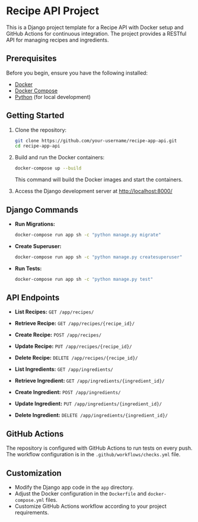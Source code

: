 # Recipe API Project

This is a Django project template for a Recipe API with Docker setup and GitHub Actions for continuous integration. The project provides a RESTful API for managing recipes and ingredients.

## Prerequisites

Before you begin, ensure you have the following installed:

- [Docker](https://www.docker.com/)
- [Docker Compose](https://docs.docker.com/compose/)
- [Python](https://www.python.org/) (for local development)

## Getting Started

1. Clone the repository:

   ```bash
   git clone https://github.com/your-username/recipe-app-api.git
   cd recipe-app-api
   ```

2. Build and run the Docker containers:

   ```bash
   docker-compose up --build
   ```

   This command will build the Docker images and start the containers.

3. Access the Django development server at [http://localhost:8000/](http://localhost:8000/recipe-app-api/app)

## Django Commands

- **Run Migrations:**
  ```bash
  docker-compose run app sh -c "python manage.py migrate"
  ```

- **Create Superuser:**
  ```bash
  docker-compose run app sh -c "python manage.py createsuperuser"
  ```

- **Run Tests:**
  ```bash
  docker-compose run app sh -c "python manage.py test"
  ```

## API Endpoints

- **List Recipes:**
  `GET /app/recipes/`

- **Retrieve Recipe:**
  `GET /app/recipes/{recipe_id}/`

- **Create Recipe:**
  `POST /app/recipes/`

- **Update Recipe:**
  `PUT /app/recipes/{recipe_id}/`

- **Delete Recipe:**
  `DELETE /app/recipes/{recipe_id}/`

- **List Ingredients:**
  `GET /app/ingredients/`

- **Retrieve Ingredient:**
  `GET /app/ingredients/{ingredient_id}/`

- **Create Ingredient:**
  `POST /app/ingredients/`

- **Update Ingredient:**
  `PUT /app/ingredients/{ingredient_id}/`

- **Delete Ingredient:**
  `DELETE /app/ingredients/{ingredient_id}/`

## GitHub Actions

The repository is configured with GitHub Actions to run tests on every push. The workflow configuration is in the `.github/workflows/checks.yml` file.

## Customization

- Modify the Django app code in the `app` directory.
- Adjust the Docker configuration in the `Dockerfile` and `docker-compose.yml` files.
- Customize GitHub Actions workflow according to your project requirements.
